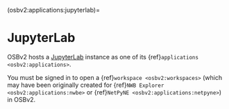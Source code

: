 (osbv2:applications:jupyterlab)=
# JupyterLab

OSBv2 hosts a [JupyterLab](https://jupyterlab.readthedocs.io/en/latest/user/index.html) instance as one of its {ref}`applications <osbv2:applications>`.

You must be signed in to open a {ref}`workspace <osbv2:workspaces>` (which may have been originally created for {ref}`NWB Explorer <osbv2:applications:nwbe>` or {ref}`NetPyNE <osbv2:applications:netpyne>`) in OSBv2.
